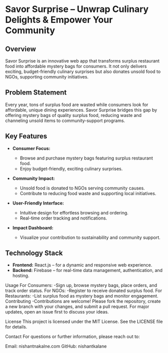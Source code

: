 # Savor Surprise – Unwrap Culinary Delights & Empower Your Community

## Overview
Savor Surprise is an innovative web app that transforms surplus restaurant food into affordable mystery bags for consumers. It not only delivers exciting, budget-friendly culinary surprises but also donates unsold food to NGOs, supporting community initiatives.

## Problem Statement
Every year, tons of surplus food are wasted while consumers look for affordable, unique dining experiences. Savor Surprise bridges this gap by offering mystery bags of quality surplus food, reducing waste and channeling unsold items to community-support programs.

## Key Features
- **Consumer Focus:**  
  - Browse and purchase mystery bags featuring surplus restaurant food.  
  - Enjoy budget-friendly, exciting culinary surprises.
  
- **Community Impact:**  
  - Unsold food is donated to NGOs serving community causes.
  - Contribute to reducing food waste and supporting local initiatives.
  
- **User-Friendly Interface:**  
  - Intuitive design for effortless browsing and ordering.
  - Real-time order tracking and notifications.
  
- **Impact Dashboard:**  
  - Visualize your contribution to sustainability and community support.

## Technology Stack
- **Frontend:** React.js – for a dynamic and responsive web experience.
- **Backend:** Firebase – for real-time data management, authentication, and hosting.

Usage
For Consumers:
  -Sign up, browse mystery bags, place orders, and track order status.
For NGOs:
  -Register to receive donated surplus food.
For Restaurants:
  -List surplus food as mystery bags and monitor engagement.
Contributing
  -Contributions are welcome! Please fork the repository, create a new branch with your changes, and submit a pull request. For major updates, open an issue first to discuss your ideas.

License
This project is licensed under the MIT License. See the LICENSE file for details.

Contact
For questions or further information, please reach out to:

Email: nishantnakalne.com
GitHub: nishantkalane
